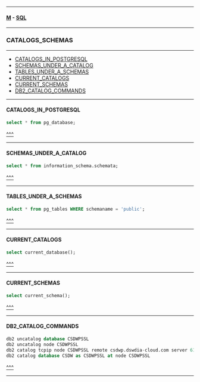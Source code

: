 
---

#### [M](https://github.com/ttltrk/TTT/blob/master/menu.md) - [SQL](https://github.com/ttltrk/TTT/blob/master/SQL/SQL.md)

---

### CATALOGS_SCHEMAS

---

* [CATALOGS_IN_POSTGRESQL](#CATALOGS_IN_POSTGRESQL)
* [SCHEMAS_UNDER_A_CATALOG](#SCHEMAS_UNDER_A_CATALOG)
* [TABLES_UNDER_A_SCHEMAS](#TABLES_UNDER_A_SCHEMAS)
* [CURRENT_CATALOGS](#CURRENT_CATALOGS)
* [CURRENT_SCHEMAS](#CURRENT_SCHEMAS)
* [DB2_CATALOG_COMMANDS](#DB2_CATALOG_COMMANDS)

---

#### CATALOGS_IN_POSTGRESQL

```SQL
select * from pg_database;
```

[^^^](#CATALOGS_SCHEMAS)

---

#### SCHEMAS_UNDER_A_CATALOG

```SQL
select * from information_schema.schemata;
```

[^^^](#CATALOGS_SCHEMAS)

---

#### TABLES_UNDER_A_SCHEMAS

```SQL
select * from pg_tables WHERE schemaname = 'public';
```

[^^^](#CATALOGS_SCHEMAS)

---

#### CURRENT_CATALOGS

```SQL
select current_database();
```

[^^^](#CATALOGS_SCHEMAS)

---

#### CURRENT_SCHEMAS

```SQL
select current_schema();
```

[^^^](#CATALOGS_SCHEMAS)

---

#### DB2_CATALOG_COMMANDS

```SQL
db2 uncatalog database CSDWPSSL
db2 uncatalog node CSDWPSSL
db2 catalog tcpip node CSDWPSSL remote csdwp.dswdia-cloud.com server 61030 security ssl
db2 catalog database CSDW as CSDWPSSL at node CSDWPSSL
```

[^^^](#CATALOGS_SCHEMAS)

---
